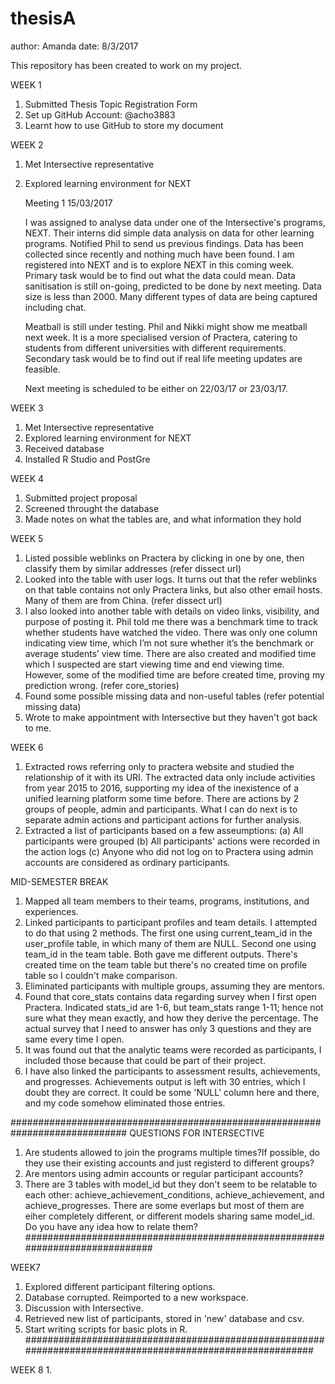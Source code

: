 # thesisA

author: Amanda
date:   8/3/2017
    
This repository has been created to work on my project.

WEEK 1
1.	Submitted Thesis Topic Registration Form
2.	Set up GitHub Account: @acho3883
3.	Learnt how to use GitHub to store my document

WEEK 2
1. Met Intersective representative
2. Explored learning environment for NEXT

    Meeting 1   15/03/2017

    I was assigned to analyse data under one of the Intersective's programs, NEXT. Their interns did simple data analysis on data for   other learning programs. Notified Phil to send us previous findings. Data has been collected since recently and nothing much have been found. I am registered into NEXT and is to explore NEXT in this coming week. Primary task would be to find out what the data could mean. Data sanitisation is still on-going, predicted to be done by next meeting. Data size is less than 2000. Many different types of data are being captured including chat.

    Meatball is still under testing. Phil and Nikki might show me meatball next week. It is a more specialised version of Practera, catering to students from different universities with different requirements. Secondary task would be to find out if real life meeting updates are feasible.

    Next meeting is scheduled to be either on 22/03/17 or 23/03/17.
    
WEEK 3
1. Met Intersective representative
2. Explored learning environment for NEXT
3. Received database
4. Installed R Studio and PostGre

WEEK 4
1. Submitted project proposal
2. Screened throught the database
3. Made notes on what the tables are, and what information they hold

WEEK 5
1.	Listed possible weblinks on Practera by clicking in one by one, then classify them by similar addresses (refer dissect url)
2.	Looked into the table with user logs. It turns out that the refer weblinks on that table contains not only Practera links, but also     other email hosts. Many of them are from China. (refer dissect url)
3.	I also looked into another table with details on video links, visibility, and purpose of posting it. Phil told me there was a           benchmark time to track whether students have watched the video. There was only one column indicating view time, which I’m not sure     whether it’s the benchmark or average students’ view time. There are also created and modified time which I suspected are start         viewing time and end viewing time. However, some of the modified time are before created time, proving my prediction wrong.             (refer core_stories)
4.	Found some possible missing data and non-useful tables (refer potential missing data)
5.  Wrote to make appointment with Intersective but they haven't got back to me.

WEEK 6
1. Extracted rows referring only to practera website and studied the relationship of it with its URI. The extracted data only        include activities from year 2015 to 2016, supporting my idea of the inexistence of a unified learning platform some time before.        There are actions by 2 groups of people, admin and participants. What I can do next is to separate admin actions and participant        actions for further analysis.
2. Extracted a list of participants based on a few asseumptions:
    (a) All participants were grouped
    (b) All participants' actions were recorded in the action logs
    (c) Anyone who did not log on to Practera using admin accounts are considered as ordinary participants.

MID-SEMESTER BREAK
1.	Mapped all team members to their teams, programs, institutions, and experiences.
2.	Linked participants to participant profiles and team details. I attempted to do that using 2 methods. The first one using   current_team_id in the user_profile table, in which many of them are NULL. Second one using team_id in the team table. Both gave me different outputs. There's created time on the team table but there's no created time on profile table so I couldn't make comparison.
3.	Eliminated participants with multiple groups, assuming they are mentors.
4.	Found that core_stats contains data regarding survey when I first open Practera. Indicated stats_id are 1-6, but team_stats range 1-11; hence not sure what they mean exactly, and how they derive the percentage. The actual survey that I need to answer has only 3 questions and they are same every time I open.
5.	It was found out that the analytic teams were recorded as participants, I included those because that could be part of their project.
6.	I have also linked the participants to assessment results, achievements, and progresses. Achievements output is left with 30 entries, which I doubt they are correct. It could be some 'NULL' column here and there, and my code somehow eliminated those entries.

#############################################################################
QUESTIONS FOR INTERSECTIVE

1. Are students allowed to join the programs multiple times?If possible, do they use their existing accounts and just registerd to different groups?
2. Are mentors using admin accounts or regular participant accounts?
3. There are 3 tables with model_id but they don't seem to be relatable to each other: achieve_achievement_conditions, achieve_achievement, and achieve_progresses. There are some everlaps but most of them are eiher completely different, or different models sharing same model_id. Do you have any idea how to relate them?
#############################################################################

WEEK7
1. Explored different participant filtering options.
2. Database corrupted. Reimported to a new workspace.
3. Discussion with Intersective.
4. Retrieved new list of participants, stored in 'new' database and csv.
5. Start writing scripts for basic plots in R.
##########################################################################################################

WEEK 8
1. 
